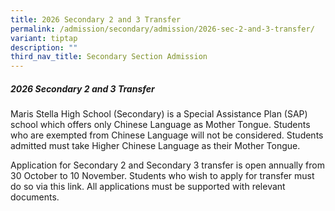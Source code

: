 ```yaml
---
title: 2026 Secondary 2 and 3 Transfer
permalink: /admission/secondary/admission/2026-sec-2-and-3-transfer/
variant: tiptap
description: ""
third_nav_title: Secondary Section Admission
---
```

<h5>2026 Secondary 2 and 3 Transfer</h5>
<p>Maris Stella High School (Secondary) is a Special Assistance Plan (SAP)
school which offers only Chinese Language as Mother Tongue. Students who
are exempted from Chinese Language will not be considered. Students admitted
must take Higher Chinese Language as their Mother Tongue.</p>
<p>Application for Secondary 2 and Secondary 3 transfer is open annually
from 30 October to 10 November. Students who wish to apply for transfer
must do so via this link. All applications must be supported with relevant
documents.</p>